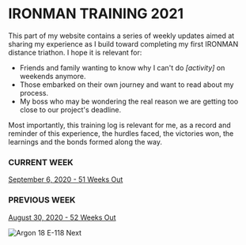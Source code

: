 # IRONMAN TRAINING 2021

This part of my website contains a series of weekly updates 
aimed at sharing my experience as I build toward completing my
first IRONMAN distance triathon. I hope it is relevant for:

* Friends and family wanting to know why I can't do _[activity]_ on weekends anymore.
* Those embarked on their own journey and want to read about my process.
* My boss who may be wondering the real reason we are getting too close to our project's deadline.

Most importantly, this training log is relevant for me, as a 
record and reminder of this experience, the hurdles faced, the
victories won, the learnings and the bonds formed along the 
way.

### CURRENT WEEK
[September 6, 2020 - 51 Weeks Out](ironman2021-51weeksout "IRONMAN TRAINING 2021")  

### PREVIOUS WEEK
[August 30, 2020 - 52 Weeks Out](ironman2021-52weeksout "IRONMAN TRAINING 2021")  

![](/assets/jpg/argon18e-118next-104-550.jpg "Argon 18 E-118 Next")

<!---->

<!--og:title: IRONMAN Training 2021-->
<!--og:image: /assets/og/argon18e-118next.jpg-->
<!--description: My training log is a series of weekly updates aimed at sharing my experience as I build toward completing my first IRONMAN distance triathon.-->
